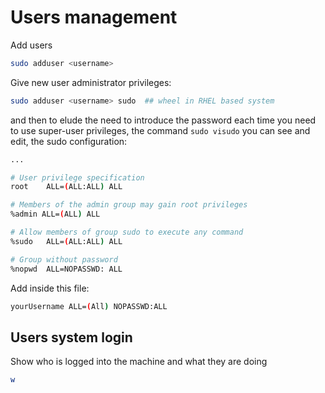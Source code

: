# Users management

Add users

```sh
sudo adduser <username> 
```

Give new user administrator privileges:

``` sh
sudo adduser <username> sudo  ## wheel in RHEL based system
```
and then to elude the need to introduce the password each time you need to use super-user privileges, the command ```sudo visudo``` you can see and edit, the sudo configuration:

```sh
...

# User privilege specification
root    ALL=(ALL:ALL) ALL

# Members of the admin group may gain root privileges
%admin ALL=(ALL) ALL

# Allow members of group sudo to execute any command
%sudo   ALL=(ALL:ALL) ALL

# Group without password
%nopwd  ALL=NOPASSWD: ALL
```

Add inside this file:

```sh 
yourUsername ALL=(All) NOPASSWD:ALL
```

## Users system login

Show who is logged into the machine and what they are doing
```sh
w
``` 
<!--  Script to show the footer   -->
<html>
<script
    src="https://code.jquery.com/jquery-3.3.1.js"
    integrity="sha256-2Kok7MbOyxpgUVvAk/HJ2jigOSYS2auK4Pfzbm7uH60="
    crossorigin="anonymous">
</script>
<script>
$(function(){
  $("#footer").load("../footers/footer.html");
});
</script>
<body>
<div id="footer"></div>
</body>
</html>
